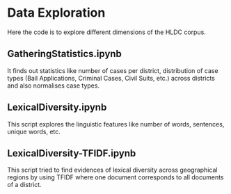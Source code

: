 # Data Exploration
Here the code is to explore different dimensions of the HLDC corpus.

## GatheringStatistics.ipynb
It finds out statistics like number of cases per district, distribution of case types (Bail Applications, Criminal Cases, Civil Suits, etc.) across districts and also normalises case types.

## LexicalDiversity.ipynb
This script explores the linguistic features like number of words, sentences, unique words, etc.

## LexicalDiversity-TFIDF.ipynb
This script tried to find evidences of lexical diversity across geographical regions by using TFIDF where one document corresponds to all documents of a district.
